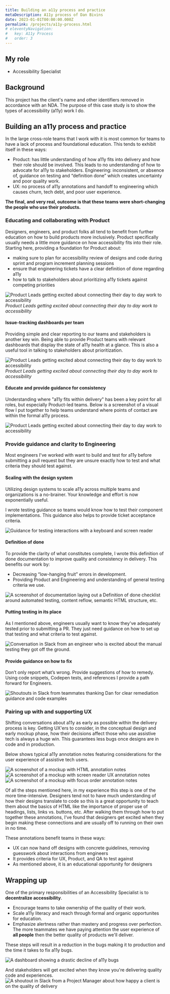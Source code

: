 ```yaml
---
title: Building an a11y process and practice
metaDescription: A11y process of Dan Bivins
date: 2023-01-01T00:00:00.000Z
permalink: /projects/a11y-process.html
# eleventyNavigation:
#   key: A11y Process
#   order: 3
---
```



## My role
- Accessibility Specialist

## Background
This project has the client's name and other identifiers removed in accordance with an NDA. The purpose of this case study is to show the types of accessibility (a11y) work I do.

## Building an a11y process and practice

In the large cross-role teams that I work with it is most common for teams to have a lack of process and foundational education. This tends to exhibit itself in these ways: 
- Product: has little understanding of how a11y fits into delivery and how their role should be involved. This leads to no understanding of how to advocate for a11y to stakeholders.
Engineering: inconsistent, or absence of, guidance on testing and “definition done” which creates uncertainty and poor quality work.
- UX: no process of a11y annotations and handoff to engineering which causes churn, tech debt, and poor user experience.

**The final, and very real, outcome is that these teams were short-changing the people who use their products.**

### Educating and collaborating with Product
Designers, engineers, and product folks all tend to benefit from further education on how to build products more inclusively. Product specifically usually needs a little more guidance on how accessibility fits into their role. Starting here, providing a foundation for Product about:
- making sure to plan for accessibility review of designs and code during sprint and program increment planning sessions
- ensure that engineering tickets have a clear definition of done regarding a11y
- how to talk to stakeholders about prioritizing a11y tickets against competing priorities

![Product Leads getting excited about connecting their day to day work to accessibility](/static/img/prod-1.jpg)
*Product Leads getting excited about connecting their day to day work to accessibility*

#### Issue-tracking dashboards per team
Providing simple and clear reporting to our teams and stakeholders is another key win. Being able to provide Product teams with relevant dashboards that display the state of a11y health at a glance. This is also a useful tool in talking to stakeholders about prioritization.

![Product Leads getting excited about connecting their day to day work to accessibility](/static/img/prod-2.jpg)
*Product Leads getting excited about connecting their day to day work to accessibility*

#### Educate and provide guidance for consistency
Understanding where "a11y fits within delivery" has been a key point for all roles, but especially Product-led teams. Below is a screenshot of a visual flow I put together to help teams understand where points of contact are within the formal a11y process.

![Product Leads getting excited about connecting their day to day work to accessibility](/static/img/prod-3.jpg)

### Provide guidance and clarity to Engineering
Most engineers I've worked with want to build and test for a11y before submitting a pull request but they are unsure exactly how to test and what criteria they should test against.

#### Scaling with the design system
Utilizing design systems to scale a11y across multiple teams and organizations is a no-brainer. Your knowledge and effort is now exponentially useful. 

I wrote testing guidance so teams would know how to test their component implementations. This guidance also helps to provide ticket acceptance criteria. 

![Guidance for testing interactions with a keyboard and screen reader](/static/img/eng-2.jpg)

#### Definition of done
To provide the clarity of what constitutes complete, I wrote this definition of done documentation to improve quality and consistency in delivery. This benefits our work by:
- Decreasing “low-hanging fruit” errors in development.
- Providing Product and Engineering and understanding of general testing criteria we use.

![A screenshot of documentation laying out a Definition of done checklist around automated testing, content reflow, semantic HTML structure, etc.](/static/img/eng-3.jpg)

#### Putting testing in its place
As I mentioned above, engineers usually want to know they've adequately tested prior to submitting a PR. They just need guidance on how to set up that testing and what criteria to test against. 

![Conversation in Slack from an engineer who is excited about the manual testing they got off the ground.](/static/img/eng-5.jpg)

#### Provide guidance on how to fix
Don’t only report what’s wrong. Provide suggestions of how to remedy. Using code snippets, Codepen tests, and references I provide a path forward for Engineers. 

![Shoutouts in Slack from teammates thanking Dan for clear remediation guidance and code examples](/static/img/eng-4.jpg)

### Pairing up with and supporting UX
Shifting conversations about a11y as early as possible within the delivery process is key. Getting UX'ers to consider, in the conceptual design and early mockup phase, how their decisions affect those who use assistive tech is always a huge win. This guarantees less bugs once designs are in code and in production. 

Below shows typical a11y annotation notes featuring considerations for the user experience of assistive tech users.

![A screenshot of a mockup with HTML annotation notes](/static/img/ux-ann2a.jpg)
![A screenshot of a mockup with screen reader UX annotation notes](/static/img/ux-ann2b.jpg)
![A screenshot of a mockup with focus order annotation notes](/static/img/ux-ann2c.jpg)

Of all the steps mentioned here, in my experience this step is one of the more time-intensive. Designers tend not to have much understanding of how their designs translate to code so this is a great opportunity to teach them about the basics of HTML like the importance of proper use of headings, lists, links vs. buttons, etc. After walking them through how to put together these annotations, I've found that designers get excited when they begin making these connections and are usually off to running on their own in no time. 

These annotations benefit teams in these ways:
- UX can now hand off designs with concrete guidelines, removing guesswork about interactions from engineers
- It provides criteria for UX, Product, and QA to test against 
- As mentioned above, it is an educational opportunity for designers

## Wrapping up

One of the primary responsibilities of an Accessibility Specialist is to **decentralize accessibility**. 
- Encourage teams to take ownership of the quality of their work.
- Scale a11y literacy and reach through formal and organic opportunites for education.
- Emphasize alertness rather than mastery and progress over perfection. The more teammates we have paying attention the user experience of **all people** then the better quality of products we'll deliver.

These steps will result in a reduction in the bugs making it to production and the time it takes to fix a11y bugs. 

![A dashboard showing a drastic decline of a11y bugs](/static/img/a11y-bugs-dashboard.jpg)

And stakeholders will get excited when they know you're delivering quality code and experiences. 
![A shoutout in Slack from a Project Manager about how happy a client is on the quality of delivery](/static/img/a11y-cin-sh.jpg)



